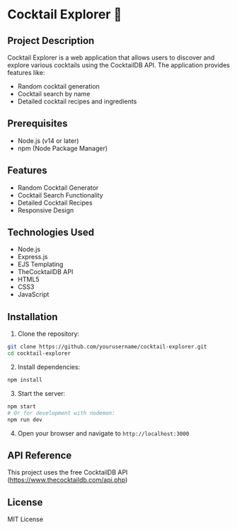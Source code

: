 # Cocktail Explorer 🍹

## Project Description
Cocktail Explorer is a web application that allows users to discover and explore various cocktails using the CocktailDB API. The application provides features like:
- Random cocktail generation
- Cocktail search by name
- Detailed cocktail recipes and ingredients

## Prerequisites
- Node.js (v14 or later)
- npm (Node Package Manager)

## Features
- Random Cocktail Generator
- Cocktail Search Functionality
- Detailed Cocktail Recipes
- Responsive Design

## Technologies Used
- Node.js
- Express.js
- EJS Templating
- TheCocktailDB API
- HTML5
- CSS3
- JavaScript

## Installation

1. Clone the repository:
```bash
git clone https://github.com/yourusername/cocktail-explorer.git
cd cocktail-explorer
```

2. Install dependencies:
```bash
npm install
```

3. Start the server:
```bash
npm start
# Or for development with nodemon:
npm run dev
```

4. Open your browser and navigate to `http://localhost:3000`


## API Reference
This project uses the free CocktailDB API (https://www.thecocktaildb.com/api.php)

## License
MIT License
